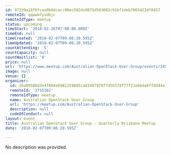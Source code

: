 ```yaml
---
id: 97339a18f6fcaa9b8dcacc00ec502dc0075d503082c91bf1deb7065422df8457
remoteId: qqwwmfyxdbjc
remoteIdType: meetup
status: upcoming
timeStart: '2018-02-26T07:00:00.000Z'
timeEnd: null
timeCreated: '2018-02-07T09:06:20.595Z'
timeUpdated: '2018-02-07T09:06:20.595Z'
countAttending: '5'
countCapacity: null
countWaitlist: '0'
price: null
url: 'https://www.meetup.com/Australian-OpenStack-User-Group/events/245476905/'
image: null
venue: {}
organizer:
  id: 2ba09508d3e4f084e6981259885ca034978f077d5b57df77f21e6bda6ffdd44a
  remoteId: '2715362'
  remoteIdType: meetup
  name: Australian OpenStack User Group
  url: 'https://meetup.com/Australian-OpenStack-User-Group'
  description: null
  codeOfConduct: null
layout: event
title: Australian OpenStack User Group - Quarterly Brisbane Meetup
date: '2018-02-07T09:06:20.595Z'

---
```

No description was provided.
